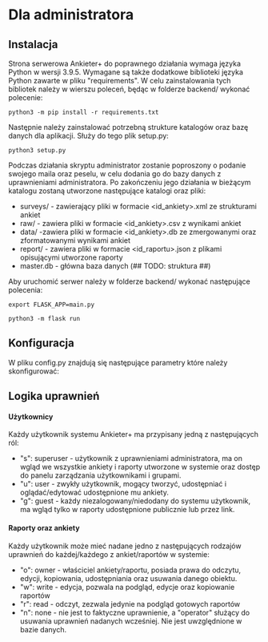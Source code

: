 # Dla administratora

## Instalacja
Strona serwerowa Ankieter+ do poprawnego działania wymaga języka Python w wersji 3.9.5. Wymagane są także dodatkowe biblioteki języka Python zawarte w pliku "requirements". W celu zainstalowania tych bibliotek należy w wierszu poleceń, będąc w folderze backend/ wykonać polecenie:

    python3 -m pip install -r requirements.txt
Następnie należy zainstalować potrzebną strukture katalogów oraz bazę danych dla aplikacji. Służy do tego plik setup.py:

    python3 setup.py
   Podczas działania skryptu administrator zostanie poproszony o podanie swojego maila oraz peselu, w celu dodania go do bazy danych z uprawnieniami administratora. Po zakończeniu jego działania w bieżącym katalogu zostaną utworzone następujące katalogi oraz pliki:
   

 - surveys/ - zawierający pliki w formacie <id_ankiety>.xml ze strukturami ankiet
 - raw/ - zawiera pliki w formacie <id_ankiety>.csv z wynikami ankiet
 - data/ -zawiera pliki w formacie <id_ankiety>.db ze zmergowanymi oraz zformatowanymi wynikami ankiet
 - report/ - zawiera pliki w formacie <id_raportu>.json z plikami opisującymi utworzone raporty
 - master.db - główna baza danych (## TODO: struktura ##)

Aby uruchomić serwer należy w folderze backend/ wykonać następujące polecenia:

    export FLASK_APP=main.py

    python3 -m flask run


   
## Konfiguracja
W pliku config.py znajdują się następujące parametry które należy skonfigurować:

## Logika uprawnień
#### Użytkownicy
Każdy użytkownik systemu Ankieter+ ma przypisany jedną z następujących ról:

 - "s": superuser - użytkownik z uprawnieniami administratora, ma on wgląd we wszystkie ankiety i raporty utworzone w systemie oraz dostęp do panelu zarządzania użytkownikami i grupami.
 - "u": user - zwykły użytkownik, mogący tworzyć, udostępniać i oglądać/edytować udostępnione mu ankiety.
 - "g": guest - każdy niezalogowany/niedodany do systemu użytkownik, ma wgląd tylko w raporty udostępnione publicznie lub przez link.

#### Raporty oraz ankiety
Każdy użytkownik może mieć nadane jedno z następujących rodzajów uprawnień do każdej/każdego z ankiet/raportów w systemie:

 - "o": owner - właściciel ankiety/raportu, posiada prawa do odczytu, edycji, kopiowania, udostępniania oraz usuwania danego obiektu.
 - "w": write - edycja, pozwala na podgląd, edycje oraz kopiowanie raportów
 - "r": read - odczyt, zezwala jedynie na podgląd gotowych raportów
 - "n": none - nie jest to faktyczne uprawnienie, a "operator" służący do usuwania uprawnień nadanych wcześniej. Nie jest uwzględnione w bazie danych.

